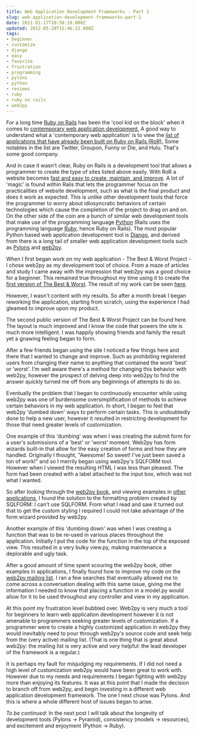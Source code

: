 ```yaml
---
title: Web Application Development Frameworks - Part 1
slug: web-application-development-frameworks-part-1
date: 2011-01-17T10:58:19.000Z
updated: 2012-05-28T15:46:23.000Z
tags:
- beginner
- customize
- django
- easy
- favorite
- frustration
- programming
- pylons
- python
- reviews
- ruby
- ruby on rails
- web2py
---
```


<p>For a long time <a href="http://rubyonrails.org/">Ruby on Rails</a> has been the 'cool kid on the block' when it comes to <a href="http://en.wikipedia.org/wiki/Web_application_framework">contemporary web application development.</a>  A good way to understand what a 'contemporary web application' is to view the <a href="http://rubyonrails.org/applications">list of applications that have already been built on Ruby on Rails (RoR).</a>  Some notables in the list  are Twitter, Groupon, Funny or Die, and Hulu.  That's some good company.</p>

<p>And in case it wasn't clear, Ruby on Rails is a development tool that allows a programmer to create the type of sites listed above easily.  With RoR a website becomes <a href="http://en.wikipedia.org/wiki/Rapid_application_development">fast and easy to create, maintain, and improve</a>.  A lot of 'magic' is found within Rails that lets the programmer focus on the practicalities of website development, such as what is the final product  and does it work as expected.  This is unlike other development tools that force the programmer to worry about idiosyncratic behaviors of certain technologies which cause the completion of the project to drag on and on.
<!--more-->
On the other side of the coin are a bunch of similar web development tools that make use of the programming language <a href="http://python.org/">Python</a> (Rails uses the programming language <a href="http://www.ruby-lang.org/en/">Ruby</a>, hence Ruby on Rails).  The most popular Python based web application development tool is <a href="http://www.djangoproject.com/">Django</a>, and derived from there is a long tail of smaller web application development tools such as <a href="http://pylonshq.com/">Pylons</a> and <a href="http://web2py.com/">web2py</a>.</p>

<p>When I first began work on my web application - The Best &amp; Worst Project - I chose web2py as my development tool of choice.  From a maze of articles and study I came away with the impression that web2py was a good choice for a beginner.  This remained true throughout my time using it to create the <a href="http://bestandworstproject.appspot.com/">first version of The Best &amp; Worst</a>.  The result of my work can be seen <a href="http://bestandworstproject.appspot.com/">here</a>.</p>

<p>However, I wasn't content with my results.  So after a month break I began reworking the application, starting from scratch, using the experience I had gleamed to improve upon my product.</p>

<p>The second public version of The Best &amp; Worst Project can be found here.  The layout is much improved and I know the code that powers the site is much more intelligent.  I was happily showing friends and family the result yet a gnawing feeling began to form.</p>

<p>After a few friends began using the site I noticed a few things here and there that I wanted to change and improve.  Such as prohibiting registered users from changing their name to anything that contained the word 'best' or 'worst'.  I'm well aware there's a method for changing this behavior with web2py, however the prospect of delving deep into web2py to find the answer quickly turned me off from any beginnings of attempts to do so.</p>

<p>Eventually the problem that I began to continuously encounter while using web2py was one of burdensome oversimplification of methods to achieve certain behaviors in my web application.  In short, I began to feel that web2py 'dumbed down' ways to perform certain tasks.  This is undoubtedly done to help a new user, however it resulted in restricting development for those that need greater levels of customization.</p>

<p>One example of this 'dumbing' was when I was creating the submit form for a user's submissions of a 'best' or 'worst' moment.  Web2py has form wizards built-in that allow for the easy creation of forms and how they are handled.  Originally I thought, "Awesome!  So sweet!  I've just been saved a ton of work!"  and so I merrily began using web2py's SQLFORM tool.  However when I viewed the resulting HTML I was less than pleased.  The form had been created with a label attached to the input box, which was not what I wanted.</p>

<p>So after looking through the <a href="http://web2py.com/book">web2py book</a>, and viewing examples in <a href="http://www.web2py.com/appliances">other applications</a>, I found the solution to the formatting problem created by SQLFORM:  I can't use SQLFORM.  From what I read and saw it turned out that to get the custom styling I required I could not take advantage of the form wizard provided by web2py.</p>

<p>Another example of this 'dumbing down' was when I was creating a function that was to be re-used in various places throughout the application.  Initially I put the code for the function in the top of the exposed view.  This resulted in a very bulky view.py, making maintenance a deplorable and ugly task.</p>

<p>After a good amount of time spent scouring the web2py book, other examples in applications, I finally found how to improve my code on the <a href="http://groups.google.com/group/web2py/">web2py mailing list</a>.  I ran a few searches that eventually allowed me to come across a conversation dealing with this same issue, giving me the information I needed to know that placing a function in a model.py would allow for it to be used throughout any controller and view in my application.</p>

<p>At this point my frustration level bubbled over.  Web2py is very much a tool for beginners to learn web application development however it is not amenable to programmers seeking greater levels of customization.  If a programmer were to create a highly customized application in web2py they would inevitably need to pour through web2py's source code and seek help from the (very active) mailing list.  (That is one thing that is great about web2py:  the mailing list is very active and <em>very</em> helpful: the lead developer of the framework is a regular.)</p>

<p>It is perhaps my fault for misjudging my requirements.  If I did not need a high level of customization web2py would have been great to work with.  However due to my needs and requirements I began fighting with web2py more than enjoying its features.  It was at this point that I made the decision to branch off from web2py, and begin investing in a different web application development framework.  The one I next chose was Pylons.  And this is where a whole different host of issues began to arise.</p>

<p><em>To be continued</em>:  In the next post I will talk about the longevity of development tools (Pylons -> Pyramid), consistency (models -> resources), and excitement and enjoyment (Python -> Ruby).</p>

